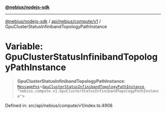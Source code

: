 [**@nebius/nodejs-sdk**](../../../../../README.md)

---

[@nebius/nodejs-sdk](../../../../../README.md) / [api/nebius/compute/v1](../README.md) / GpuClusterStatusInfinibandTopologyPathInstance

# Variable: GpuClusterStatusInfinibandTopologyPathInstance

> **GpuClusterStatusInfinibandTopologyPathInstance**: [`MessageFns`](../../../../../runtime/protos/core/interfaces/MessageFns.md)\<[`GpuClusterStatusInfinibandTopologyPathInstance`](../interfaces/GpuClusterStatusInfinibandTopologyPathInstance.md), `"nebius.compute.v1.GpuClusterStatusInfinibandTopologyPathInstance"`\>

Defined in: src/api/nebius/compute/v1/index.ts:4908
